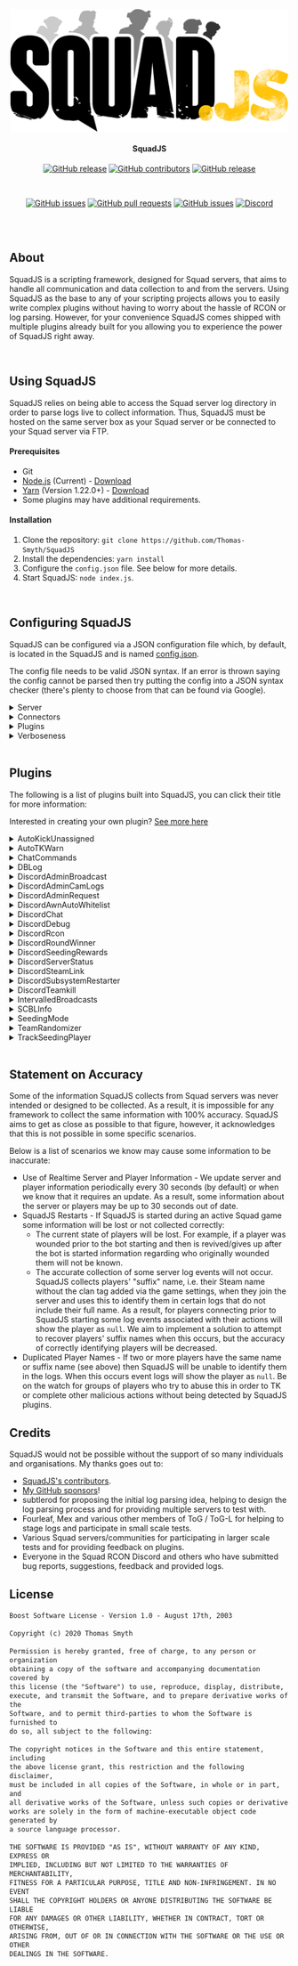 <div align="center">

<img src="assets/squadjs-logo.png" alt="Logo" width="500"/>

#### SquadJS

[![GitHub release](https://img.shields.io/github/release/Thomas-Smyth/SquadJS.svg?style=flat-square)](https://github.com/Thomas-Smyth/SquadJS/releases)
[![GitHub contributors](https://img.shields.io/github/contributors/Thomas-Smyth/SquadJS.svg?style=flat-square)](https://github.com/Thomas-Smyth/SquadJS/graphs/contributors)
[![GitHub release](https://img.shields.io/github/license/Thomas-Smyth/SquadJS.svg?style=flat-square)](https://github.com/Thomas-Smyth/SquadJS/blob/master/LICENSE)

<br>

[![GitHub issues](https://img.shields.io/github/issues/Thomas-Smyth/SquadJS.svg?style=flat-square)](https://github.com/Thomas-Smyth/SquadJS/issues)
[![GitHub pull requests](https://img.shields.io/github/issues-pr-raw/Thomas-Smyth/SquadJS.svg?style=flat-square)](https://github.com/Thomas-Smyth/SquadJS/pulls)
[![GitHub issues](https://img.shields.io/github/stars/Thomas-Smyth/SquadJS.svg?style=flat-square)](https://github.com/Thomas-Smyth/SquadJS/stargazers)
[![Discord](https://img.shields.io/discord/266210223406972928.svg?style=flat-square&logo=discord)](https://discord.gg/9F2Ng5C)

<br><br>
</div>

## **About**
SquadJS is a scripting framework, designed for Squad servers, that aims to handle all communication and data collection to and from the servers. Using SquadJS as the base to any of your scripting projects allows you to easily write complex plugins without having to worry about the hassle of RCON or log parsing. However, for your convenience SquadJS comes shipped with multiple plugins already built for you allowing you to experience the power of SquadJS right away.

<br>

## **Using SquadJS**
SquadJS relies on being able to access the Squad server log directory in order to parse logs live to collect information. Thus, SquadJS must be hosted on the same server box as your Squad server or be connected to your Squad server via FTP.

#### Prerequisites
 * Git
 * [Node.js](https://nodejs.org/en/) (Current) - [Download](https://nodejs.org/en/)
 * [Yarn](https://yarnpkg.com/) (Version 1.22.0+) - [Download](https://classic.yarnpkg.com/en/docs/install)
 * Some plugins may have additional requirements.
 
#### Installation
1. Clone the repository: `git clone https://github.com/Thomas-Smyth/SquadJS`
2. Install the dependencies: `yarn install`
3. Configure the `config.json` file. See below for more details.
4. Start SquadJS: `node index.js`.

<br>

## **Configuring SquadJS**
SquadJS can be configured via a JSON configuration file which, by default, is located in the SquadJS and is named [config.json](./config.json).

The config file needs to be valid JSON syntax. If an error is thrown saying the config cannot be parsed then try putting the config into a JSON syntax checker (there's plenty to choose from that can be found via Google).

<details>
  <summary>Server</summary>

  ## Server Configuration

  The following section of the configuration contains information about your Squad server.

  ```json
  "server": {
    "id": 1,
    "host": "xxx.xxx.xxx.xxx",
    "queryPort": 27165,
    "rconPort": 21114,
    "rconPassword": "password",
    "logReaderMode": "tail",
    "logDir": "C:/path/to/squad/log/folder",
    "ftp":{
      "port": 21,
      "user": "FTP Username",
      "password": "FTP Password",
      "useListForSize": false
    },
    "adminLists": [
      {
        "type": "local",
        "source": "C:/Users/Administrator/Desktop/Servers/sq_arty_party/SquadGame/ServerConfig/Admins.cfg",
      },
      {
        "type": "remote",
        "source": "http://yourWebsite.com/Server1/Admins.cfg",
      }
    ]
  },
  ```
  * `id` - An integer ID to uniquely identify the server.
  * `host` - The IP of the server.
  * `queryPort` - The query port of the server.
  * `rconPort` - The RCON port of the server.
  * `rconPassword` - The RCON password of the server.
  * `logReaderMode` - `tail` will read from a local log file. `ftp` will read from a remote log file using the FTP protocol.
  * `logDir` - The folder where your Squad logs are saved. Most likely will be `C:/servers/squad_server/SquadGame/Saved/Logs`.
  * `ftp:port` - The FTP port of the server. Only required for `ftp` `logReaderMode`.
  * `ftp:user` - The FTP user of the server. Only required for `ftp` `logReaderMode`.
  * `ftp:password` - The FTP password of the server. Only required for `ftp` `logReaderMode`.
  * `adminLists` - Sources for identifying an admins on the server, either remote or local.

  ---
</details>


<details>
  <summary>Connectors</summary>
  
  ## Connector Configuration

  Connectors allow SquadJS to communicate with external resources.
  ```json
  "connectors": {
    "discord": "Discord Login Token",
  },
  ```
  Connectors should be named, for example the above is named `discord`, and should have the associated config against it. Configs can be specified by name in plugin options. Should a connector not be needed by any plugin then the default values can be left or you can remove it from your config file.

  See below for more details on connectors and their associated config.

  ##### Squad Layer Filter
  Connects to a filtered list of Squad layers and filters them either by an "initial filter" or an "active filter" that depends on current server information, e.g. player count.
  ```js
  "layerFilter": {
    "type": "buildPoolFromFilter",
    "filter": {
      "whitelistedLayers": null,
      "blacklistedLayers": null,
      "whitelistedMaps": null,
      "blacklistedMaps": null,
      "whitelistedGamemodes": null,
      "blacklistedGamemodes": [
        "Training"
      ],
      "flagCountMin": null,
      "flagCountMax": null,
      "hasCommander": null,
      "hasTanks": null,
      "hasHelicopters": null
    },
    "activeLayerFilter": {
      "historyResetTime": 18000000,
      "layerHistoryTolerance": 8,
      "mapHistoryTolerance": 4,
      "gamemodeHistoryTolerance": {
        "Invasion": 4
      },
      "gamemodeRepetitiveTolerance": {
        "Invasion": 4
      },
      "playerCountComplianceEnabled": true,
      "factionComplianceEnabled": true,
      "factionHistoryTolerance": {
        "RUS": 4
      },
      "factionRepetitiveTolerance": {
        "RUS": 4
      }
    }
  },
  ```
  * `type` - The type of filter builder to use. `filter` will depend on this type.
    - `buildPoolFromFilter` - Builds the Squad layers list from a list of filters. An example `filter` with default values for this type is show above.
      - `whitelistedLayers` - List of layers to consider.
      - `blacklistLayers` -  List of layers to not consider.
      - `whitelistedMaps` - List of maps to consider.
      - `blacklistedMaps` - List of maps to not consider.
      - `whitelistedGamemodes` - List of gamemodes to consider.
      - `blacklistedGamemodes` - List of gamemodes to not consider.
      - `flagCountMin` - Minimum number of flags the layer may have.
      - `flagCountMax` - Maximum number of flags the layer may have.
      - `hasCommander` - Layer must/most not have a commander. `null` for either.
      - `hasTanks` - Layer must/most not have a tanks. `null` for either.
      - `hasHelicopters` - Layer must/most not have a helicopters. `null` for either.
    - `buildPoolFromFile` - Builds the Squad layers list from a Squad layer config file. `filter` should be the filename of the config file.
    - `buildPoolFromLayerNames` - Builds the Squad layers list from a list of layers. `filter` should be a list of layers, e.g. `"filter": ["Sumari AAS v1", "Fool's Road AAS v1"]`.
  * `filter` - Described above.
  * `activeLayerFilter` - Filters layers live as server information updates, e.g. if the player count exceeds a certain amount a layer may no longer be in the filter.
    - `historyResetTime` - After this number of milliseconds the layer history is no longer considered.
    - `layerHistoryTolerance` - A layer can only be played again after this number of layers.
    - `mapHistoryTolerance` - A map can only be played again after this number of layers.
    - `gamemodeHistoryTolerance` - A gamemode can only be played again after this number of layers. Gamemodes can be specified individually inside the object. If they are not listed then the filter is not applied.
    - `gamemodeRepetitiveTolerance` - A gamemode can only be played this number of times in a row. Gamemodes can be specified individually inside the object. If they are not listed then the filter is not applied.  
    - `playerCountComplianceEnabled` - Filter layers by player count.
    - `factionComplianceEnabled` - Filter layers so that a team cannot play the same faction twice in a row.
    - `factionHistoryTolerance` - A faction can only be played again after this number of layers. Factions can be specified individually inside the object. If they are not listed then the filter is not applied.
    - `factionRepetitiveTolerance` - A faction can only be played this number of times in a row. Factions can be specified individually inside the object. If they are not listed then the filter is not applied.  

  ##### Discord
  Connects to Discord via `discord.js`.
  ```json
  "discord": "Discord Login Token",
  ```
  Requires a Discord bot login token.


  ##### Databases
  SquadJS uses [Sequelize](https://sequelize.org/) to connect and use a wide range of SQL databases.

  The connector should be configured using any of Sequelize's single argument configuration options.

  For example:
  ```json
  "mysql": "mysql://user:pass@example.com:5432/dbname"
  ```

  or:
  ```json
  "sqlite": {
      "dialect": "sqlite",
      "storage": "path/to/database.sqlite"
  }
  ```

  See [Sequelize's documentation](https://sequelize.org/master/manual/getting-started.html#connecting-to-a-database) for more details.

  ---
</details>

<details>
  <summary>Plugins</summary>
  
  ## Plugin Configuration

  The `plugins` section in your config file lists all plugins built into SquadJS
  ```json
    "plugins": [
      {
        "plugin": "auto-tk-warn",
        "disabled": false,
        "message": "Please apologise for ALL TKs in ALL chat!"
      }
    ]
  ```

  The `disabled` field can be toggled between `true`/ `false` to enabled/disable the plugin. 

  Plugin options are also specified. A full list of plugin options can be seen below.

  ---
</details>

<details>
  <summary>Verboseness</summary>
  
  ## Console Output Configuration

  The `logger` section configures how verbose a module of SquadJS will be as well as the displayed color.
  ```json
    "logger": {
      "verboseness": {
        "SquadServer": 1,
        "LogParser": 1,
        "RCON": 1
      },
      "colors": {
        "SquadServer": "yellowBright",
        "SquadServerFactory": "yellowBright",
        "LogParser": "blueBright",
        "RCON": "redBright"
      }
    }
  ```
  The larger the number set in the `verboseness` section for a specified module the more it will print to the console.

  ---
</details>

<br>

## **Plugins**
The following is a list of plugins built into SquadJS, you can click their title for more information:

Interested in creating your own plugin? [See more here](./squad-server/plugins/readme.md)

<details>
          <summary>AutoKickUnassigned</summary>
          <h2>AutoKickUnassigned</h2>
          <p>The <code>AutoKickUnassigned</code> plugin will automatically kick players that are not in a squad after a specified ammount of time.</p>
          <h3>Options</h3>
          <ul><li><h4>warningMessage</h4>
           <h6>Description</h6>
           <p>Message SquadJS will send to players warning them they will be kicked</p>
           <h6>Default</h6>
           <pre><code>Join a squad, you are are unassigned and will be kicked</code></pre></li>
<li><h4>kickMessage</h4>
           <h6>Description</h6>
           <p>Message to send to players when they are kicked</p>
           <h6>Default</h6>
           <pre><code>Unassigned - automatically removed</code></pre></li>
<li><h4>frequencyOfWarnings</h4>
           <h6>Description</h6>
           <p>How often in <b>Seconds</b> should we warn the player about being unassigned?</p>
           <h6>Default</h6>
           <pre><code>30</code></pre></li>
<li><h4>unassignedTimer</h4>
           <h6>Description</h6>
           <p>How long in <b>Seconds</b> to wait before a unassigned player is kicked</p>
           <h6>Default</h6>
           <pre><code>360</code></pre></li>
<li><h4>playerThreshold</h4>
           <h6>Description</h6>
           <p>Player count required for AutoKick to start kicking players, set to -1 to disable</p>
           <h6>Default</h6>
           <pre><code>93</code></pre></li>
<li><h4>roundStartDelay</h4>
           <h6>Description</h6>
           <p>Time delay in <b>Seconds</b> from start of the round before AutoKick starts kicking again</p>
           <h6>Default</h6>
           <pre><code>900</code></pre></li>
<li><h4>ignoreAdmins</h4>
           <h6>Description</h6>
           <p><ul><li><code>true</code>: Admins will <b>NOT</b> be kicked</li><li><code>false</code>: Admins <b>WILL</b> be kicked</li></ul></p>
           <h6>Default</h6>
           <pre><code>false</code></pre></li>
<li><h4>ignoreWhitelist</h4>
           <h6>Description</h6>
           <p><ul><li><code>true</code>: Reserve slot players will <b>NOT</b> be kicked</li><li><code>false</code>: Reserve slot players <b>WILL</b> be kicked</li></ul></p>
           <h6>Default</h6>
           <pre><code>false</code></pre></li></ul>
        </details>

<details>
          <summary>AutoTKWarn</summary>
          <h2>AutoTKWarn</h2>
          <p>The <code>AutoTkWarn</code> plugin will automatically warn players with a message when they teamkill.</p>
          <h3>Options</h3>
          <ul><li><h4>message</h4>
           <h6>Description</h6>
           <p>The message to warn players with.</p>
           <h6>Default</h6>
           <pre><code>Please apologise for ALL TKs in ALL chat!</code></pre></li></ul>
        </details>

<details>
          <summary>ChatCommands</summary>
          <h2>ChatCommands</h2>
          <p>The <code>ChatCommands</code> plugin can be configured to make chat commands that broadcast or warn the caller with present messages.</p>
          <h3>Options</h3>
          <ul><li><h4>commands</h4>
           <h6>Description</h6>
           <p>An array of objects containing the following properties: <ul><li><code>command</code> - The command that initiates the message.</li><li><code>type</code> - Either <code>warn</code> or <code>broadcast</code>.</li><li><code>response</code> - The message to respond with.</li><li><code>ignoreChats</code> - A list of chats to ignore the commands in. Use this to limit it to admins.</li></ul></p>
           <h6>Default</h6>
           <pre><code>[
  {
    "command": "squadjs",
    "type": "warn",
    "response": "This server is powered by SquadJS.",
    "ignoreChats": []
  }
]</code></pre></li></ul>
        </details>

<details>
          <summary>DBLog</summary>
          <h2>DBLog</h2>
          <p>The <code>mysql-log</code> plugin will log various server statistics and events to a database. This is great for server performance monitoring and/or player stat tracking.

Grafana (NOT YET WORKING WITH V2):
<ul><li> <a href="https://grafana.com/">Grafana</a> is a cool way of viewing server statistics stored in the database.</li>
<li>Install Grafana.</li>
<li>Add your database as a datasource named <code>SquadJS</code>.</li>
<li>Import the <a href="https://github.com/Thomas-Smyth/SquadJS/blob/master/plugins/mysql-log/SquadJS-Dashboard.json">SquadJS Dashboard</a> to get a preconfigured MySQL only Grafana dashboard.</li>
<li>Install any missing Grafana plugins.</li></ul></p>
          <h3>Options</h3>
          <ul><li><h4>database (Required)</h4>
           <h6>Description</h6>
           <p>The Sequelize connector to log server information to.</p>
           <h6>Default</h6>
           <pre><code>mysql</code></pre></li>
<li><h4>overrideServerID</h4>
           <h6>Description</h6>
           <p>A overridden server ID.</p>
           <h6>Default</h6>
           <pre><code>null</code></pre></li></ul>
        </details>

<details>
          <summary>DiscordAdminBroadcast</summary>
          <h2>DiscordAdminBroadcast</h2>
          <p>The <code>DiscordAdminBroadcast</code> plugin will send a copy of admin broadcasts made in game to a Discord channel.</p>
          <h3>Options</h3>
          <ul><li><h4>discordClient (Required)</h4>
           <h6>Description</h6>
           <p>Discord connector name.</p>
           <h6>Default</h6>
           <pre><code>discord</code></pre></li>
<li><h4>channelID (Required)</h4>
           <h6>Description</h6>
           <p>The ID of the channel to log admin broadcasts to.</p>
           <h6>Default</h6>
           <pre><code></code></pre></li><h6>Example</h6>
           <pre><code>667741905228136459</code></pre>
<li><h4>color</h4>
           <h6>Description</h6>
           <p>The color of the embed.</p>
           <h6>Default</h6>
           <pre><code>16761867</code></pre></li></ul>
        </details>

<details>
          <summary>DiscordAdminCamLogs</summary>
          <h2>DiscordAdminCamLogs</h2>
          <p>The <code>DiscordAdminCamLogs</code> plugin will log in game admin camera usage to a Discord channel.</p>
          <h3>Options</h3>
          <ul><li><h4>discordClient (Required)</h4>
           <h6>Description</h6>
           <p>Discord connector name.</p>
           <h6>Default</h6>
           <pre><code>discord</code></pre></li>
<li><h4>channelID (Required)</h4>
           <h6>Description</h6>
           <p>The ID of the channel to log admin camera usage to.</p>
           <h6>Default</h6>
           <pre><code></code></pre></li><h6>Example</h6>
           <pre><code>667741905228136459</code></pre>
<li><h4>color</h4>
           <h6>Description</h6>
           <p>The color of the embed.</p>
           <h6>Default</h6>
           <pre><code>16761867</code></pre></li></ul>
        </details>

<details>
          <summary>DiscordAdminRequest</summary>
          <h2>DiscordAdminRequest</h2>
          <p>The <code>DiscordAdminRequest</code> plugin will ping admins in a Discord channel when a player requests an admin via the <code>!admin</code> command in in-game chat.</p>
          <h3>Options</h3>
          <ul><li><h4>discordClient (Required)</h4>
           <h6>Description</h6>
           <p>Discord connector name.</p>
           <h6>Default</h6>
           <pre><code>discord</code></pre></li>
<li><h4>channelID (Required)</h4>
           <h6>Description</h6>
           <p>The ID of the channel to log admin broadcasts to.</p>
           <h6>Default</h6>
           <pre><code></code></pre></li><h6>Example</h6>
           <pre><code>667741905228136459</code></pre>
<li><h4>ignoreChats</h4>
           <h6>Description</h6>
           <p>A list of chat names to ignore.</p>
           <h6>Default</h6>
           <pre><code>[]</code></pre></li><h6>Example</h6>
           <pre><code>[
  "ChatSquad"
]</code></pre>
<li><h4>ignorePhrases</h4>
           <h6>Description</h6>
           <p>A list of phrases to ignore.</p>
           <h6>Default</h6>
           <pre><code>[]</code></pre></li><h6>Example</h6>
           <pre><code>[
  "switch"
]</code></pre>
<li><h4>command</h4>
           <h6>Description</h6>
           <p>The command that calls an admin.</p>
           <h6>Default</h6>
           <pre><code>admin</code></pre></li>
<li><h4>pingGroups</h4>
           <h6>Description</h6>
           <p>A list of Discord role IDs to ping.</p>
           <h6>Default</h6>
           <pre><code>[]</code></pre></li><h6>Example</h6>
           <pre><code>[
  "500455137626554379"
]</code></pre>
<li><h4>pingDelay</h4>
           <h6>Description</h6>
           <p>Cooldown for pings in milliseconds.</p>
           <h6>Default</h6>
           <pre><code>60000</code></pre></li>
<li><h4>color</h4>
           <h6>Description</h6>
           <p>The color of the embed.</p>
           <h6>Default</h6>
           <pre><code>16761867</code></pre></li></ul>
        </details>

<details>
          <summary>DiscordAwnAutoWhitelist</summary>
          <h2>DiscordAwnAutoWhitelist</h2>
          <p>Automatically add Discord users with a given role to an associated AWN AdminList<br>This plugin relys on the DiscordSteamLink plugin to source Steam64IDs from users</p>
          <h3>Options</h3>
          <ul><li><h4>discordClient (Required)</h4>
           <h6>Description</h6>
           <p>Discord connector name.</p>
           <h6>Default</h6>
           <pre><code>discord</code></pre></li>
<li><h4>awnAPI (Required)</h4>
           <h6>Description</h6>
           <p>Discord connector name.</p>
           <h6>Default</h6>
           <pre><code>awnAPI</code></pre></li>
<li><h4>database (Required)</h4>
           <h6>Description</h6>
           <p>The Sequelize connector to log server information to.</p>
           <h6>Default</h6>
           <pre><code>mysql</code></pre></li>
<li><h4>serverID (Required)</h4>
           <h6>Description</h6>
           <p>The discord serverID.</p>
           <h6>Default</h6>
           <pre><code></code></pre></li><h6>Example</h6>
           <pre><code>667741905228136459</code></pre>
<li><h4>channelID</h4>
           <h6>Description</h6>
           <p>The channelID to notify members from.</p>
           <h6>Default</h6>
           <pre><code></code></pre></li><h6>Example</h6>
           <pre><code>667741905228136459</code></pre>
<li><h4>whitelistRoles (Required)</h4>
           <h6>Description</h6>
           <p>Discord Role ID and the AWN Admin List ID Pairs</p>
           <h6>Default</h6>
           <pre><code>{}</code></pre></li><h6>Example</h6>
           <pre><code>{
  "667741905228136459": "1234",
  "667741905228136460": "1452"
}</code></pre></ul>
        </details>

<details>
          <summary>DiscordChat</summary>
          <h2>DiscordChat</h2>
          <p>The <code>DiscordChat</code> plugin will log in-game chat to a Discord channel.</p>
          <h3>Options</h3>
          <ul><li><h4>discordClient (Required)</h4>
           <h6>Description</h6>
           <p>Discord connector name.</p>
           <h6>Default</h6>
           <pre><code>discord</code></pre></li>
<li><h4>channelID (Required)</h4>
           <h6>Description</h6>
           <p>The ID of the channel to log admin broadcasts to.</p>
           <h6>Default</h6>
           <pre><code></code></pre></li><h6>Example</h6>
           <pre><code>667741905228136459</code></pre>
<li><h4>chatColors</h4>
           <h6>Description</h6>
           <p>The color of the embed for each chat.</p>
           <h6>Default</h6>
           <pre><code>{}</code></pre></li><h6>Example</h6>
           <pre><code>{
  "ChatAll": 16761867
}</code></pre>
<li><h4>color</h4>
           <h6>Description</h6>
           <p>The color of the embed.</p>
           <h6>Default</h6>
           <pre><code>16761867</code></pre></li>
<li><h4>ignoreChats</h4>
           <h6>Description</h6>
           <p>A list of chat names to ignore.</p>
           <h6>Default</h6>
           <pre><code>[
  "ChatSquad"
]</code></pre></li></ul>
        </details>

<details>
          <summary>DiscordDebug</summary>
          <h2>DiscordDebug</h2>
          <p>The <code>DiscordDebug</code> plugin can be used to help debug SquadJS by dumping SquadJS events to a Discord channel.</p>
          <h3>Options</h3>
          <ul><li><h4>discordClient (Required)</h4>
           <h6>Description</h6>
           <p>Discord connector name.</p>
           <h6>Default</h6>
           <pre><code>discord</code></pre></li>
<li><h4>channelID (Required)</h4>
           <h6>Description</h6>
           <p>The ID of the channel to log events to.</p>
           <h6>Default</h6>
           <pre><code></code></pre></li><h6>Example</h6>
           <pre><code>667741905228136459</code></pre>
<li><h4>events (Required)</h4>
           <h6>Description</h6>
           <p>A list of events to dump.</p>
           <h6>Default</h6>
           <pre><code>[]</code></pre></li><h6>Example</h6>
           <pre><code>[
  "PLAYER_DIED"
]</code></pre></ul>
        </details>

<details>
          <summary>DiscordRcon</summary>
          <h2>DiscordRcon</h2>
          <p>The <code>DiscordRcon</code> plugin allows a specified Discord channel to be used as a RCON console to run RCON commands.</p>
          <h3>Options</h3>
          <ul><li><h4>discordClient (Required)</h4>
           <h6>Description</h6>
           <p>Discord connector name.</p>
           <h6>Default</h6>
           <pre><code>discord</code></pre></li>
<li><h4>channelID (Required)</h4>
           <h6>Description</h6>
           <p>ID of channel to turn into RCON console.</p>
           <h6>Default</h6>
           <pre><code></code></pre></li><h6>Example</h6>
           <pre><code>667741905228136459</code></pre>
<li><h4>permissions</h4>
           <h6>Description</h6>
           <p><ul><li>Dictionary of roles and a list of the permissions they are allowed to use.<li>If dictionary is empty (<code>{}</code>) permissions will be disabled</li><li>A list of available RCON commands can be found here <a>https://squad.gamepedia.com/Server_Administration#Admin_Console_Commands</a>.</ul></p>
           <h6>Default</h6>
           <pre><code>{}</code></pre></li><h6>Example</h6>
           <pre><code>{
  "123456789123456789": [
    "AdminBroadcast",
    "AdminForceTeamChange",
    "AdminDemoteCommander"
  ]
}</code></pre>
<li><h4>prependAdminNameInBroadcast</h4>
           <h6>Description</h6>
           <p>Prepend admin names when making announcements.</p>
           <h6>Default</h6>
           <pre><code>false</code></pre></li></ul>
        </details>

<details>
          <summary>DiscordRoundWinner</summary>
          <h2>DiscordRoundWinner</h2>
          <p>The <code>DiscordRoundWinner</code> plugin will send the round winner to a Discord channel.</p>
          <h3>Options</h3>
          <ul><li><h4>discordClient (Required)</h4>
           <h6>Description</h6>
           <p>Discord connector name.</p>
           <h6>Default</h6>
           <pre><code>discord</code></pre></li>
<li><h4>channelID (Required)</h4>
           <h6>Description</h6>
           <p>The ID of the channel to log admin broadcasts to.</p>
           <h6>Default</h6>
           <pre><code></code></pre></li><h6>Example</h6>
           <pre><code>667741905228136459</code></pre>
<li><h4>color</h4>
           <h6>Description</h6>
           <p>The color of the embed.</p>
           <h6>Default</h6>
           <pre><code>16761867</code></pre></li></ul>
        </details>

<details>
          <summary>DiscordSeedingRewards</summary>
          <h2>DiscordSeedingRewards</h2>
          <p>Redeems seeding "Points" for a discord Role</p>
          <h3>Options</h3>
          <ul><li><h4>discordClient (Required)</h4>
           <h6>Description</h6>
           <p>Discord connector name.</p>
           <h6>Default</h6>
           <pre><code>discord</code></pre></li>
<li><h4>database (Required)</h4>
           <h6>Description</h6>
           <p>The Sequelize connector to log server information to.</p>
           <h6>Default</h6>
           <pre><code>mysql</code></pre></li>
<li><h4>serverID (Required)</h4>
           <h6>Description</h6>
           <p>The discord serverID.</p>
           <h6>Default</h6>
           <pre><code></code></pre></li><h6>Example</h6>
           <pre><code>667741905228136459</code></pre>
<li><h4>channelID (Required)</h4>
           <h6>Description</h6>
           <p>The ID of the channel to control awn from.</p>
           <h6>Default</h6>
           <pre><code></code></pre></li><h6>Example</h6>
           <pre><code>667741905228136459</code></pre>
<li><h4>discordRewardRoleID</h4>
           <h6>Description</h6>
           <p>A Discord role to give to a user for points</p>
           <h6>Default</h6>
           <pre><code></code></pre></li><h6>Example</h6>
           <pre><code>667741905228136459</code></pre></ul>
        </details>

<details>
          <summary>DiscordServerStatus</summary>
          <h2>DiscordServerStatus</h2>
          <p>The <code>DiscordServerStatus</code> plugin updates a message in Discord with current server information, e.g. player count.</p>
          <h3>Options</h3>
          <ul><li><h4>discordClient (Required)</h4>
           <h6>Description</h6>
           <p>Discord connector name.</p>
           <h6>Default</h6>
           <pre><code>discord</code></pre></li>
<li><h4>messageIDs (Required)</h4>
           <h6>Description</h6>
           <p>ID of messages to update.</p>
           <h6>Default</h6>
           <pre><code>[]</code></pre></li><h6>Example</h6>
           <pre><code>[
  {
    "channelID": "667741905228136459",
    "messageID": "766688383043895387"
  }
]</code></pre>
<li><h4>updateInterval</h4>
           <h6>Description</h6>
           <p>How frequently to update the status in Discord.</p>
           <h6>Default</h6>
           <pre><code>60000</code></pre></li>
<li><h4>disableStatus</h4>
           <h6>Description</h6>
           <p>Disable the bot status.</p>
           <h6>Default</h6>
           <pre><code>false</code></pre></li></ul>
        </details>

<details>
          <summary>DiscordSteamLink</summary>
          <h2>DiscordSteamLink</h2>
          <p>Associates a users Discord Profile with their SteamID with the option to verify in game</p>
          <h3>Options</h3>
          <ul><li><h4>discordClient (Required)</h4>
           <h6>Description</h6>
           <p>Discord connector name.</p>
           <h6>Default</h6>
           <pre><code>discord</code></pre></li>
<li><h4>database (Required)</h4>
           <h6>Description</h6>
           <p>The Sequelize connector to log server information to.</p>
           <h6>Default</h6>
           <pre><code>mysql</code></pre></li>
<li><h4>channelID (Required)</h4>
           <h6>Description</h6>
           <p>The channelID that users are directed to post their SteamIDs to becides DMs.</p>
           <h6>Default</h6>
           <pre><code></code></pre></li><h6>Example</h6>
           <pre><code>667741905228136459</code></pre>
<li><h4>verifySteamID</h4>
           <h6>Description</h6>
           <p>If this plugin will verify a users Steam64ID when it sees them online in game</p>
           <h6>Default</h6>
           <pre><code>false</code></pre></li></ul>
        </details>

<details>
          <summary>DiscordSubsystemRestarter</summary>
          <h2>DiscordSubsystemRestarter</h2>
          <p>The <code>DiscordSubSystemRestarter</code> plugin allows you to manually restart SquadJS subsystems in case an issues arises with them.<ul><li><code>!squadjs restartsubsystem rcon</code></li><li><code>!squadjs restartsubsystem logparser</code></li></ul></p>
          <h3>Options</h3>
          <ul><li><h4>discordClient (Required)</h4>
           <h6>Description</h6>
           <p>Discord connector name.</p>
           <h6>Default</h6>
           <pre><code>discord</code></pre></li>
<li><h4>role (Required)</h4>
           <h6>Description</h6>
           <p>ID of role required to run the sub system restart commands.</p>
           <h6>Default</h6>
           <pre><code></code></pre></li><h6>Example</h6>
           <pre><code>667741905228136459</code></pre></ul>
        </details>

<details>
          <summary>DiscordTeamkill</summary>
          <h2>DiscordTeamkill</h2>
          <p>The <code>DiscordTeamkill</code> plugin logs teamkills and related information to a Discord channel for admins to review.</p>
          <h3>Options</h3>
          <ul><li><h4>discordClient (Required)</h4>
           <h6>Description</h6>
           <p>Discord connector name.</p>
           <h6>Default</h6>
           <pre><code>discord</code></pre></li>
<li><h4>channelID (Required)</h4>
           <h6>Description</h6>
           <p>The ID of the channel to log teamkills to.</p>
           <h6>Default</h6>
           <pre><code></code></pre></li><h6>Example</h6>
           <pre><code>667741905228136459</code></pre>
<li><h4>color</h4>
           <h6>Description</h6>
           <p>The color of the embeds.</p>
           <h6>Default</h6>
           <pre><code>16761867</code></pre></li>
<li><h4>disableSCBL</h4>
           <h6>Description</h6>
           <p>Disable Squad Community Ban List information.</p>
           <h6>Default</h6>
           <pre><code>false</code></pre></li></ul>
        </details>

<details>
          <summary>IntervalledBroadcasts</summary>
          <h2>IntervalledBroadcasts</h2>
          <p>The <code>IntervalledBroadcasts</code> plugin allows you to set broadcasts, which will be broadcasted at preset intervals</p>
          <h3>Options</h3>
          <ul><li><h4>broadcasts</h4>
           <h6>Description</h6>
           <p>Messages to broadcast.</p>
           <h6>Default</h6>
           <pre><code>[]</code></pre></li><h6>Example</h6>
           <pre><code>[
  "This server is powered by SquadJS."
]</code></pre>
<li><h4>interval</h4>
           <h6>Description</h6>
           <p>Frequency of the broadcasts in milliseconds.</p>
           <h6>Default</h6>
           <pre><code>300000</code></pre></li></ul>
        </details>

<details>
          <summary>SCBLInfo</summary>
          <h2>SCBLInfo</h2>
          <p>The <code>SCBLInfo</code> plugin alerts admins when a harmful player is detected joining their server based on data from the <a href="https://squad-community-ban-list.com/">Squad Community Ban List</a>.</p>
          <h3>Options</h3>
          <ul><li><h4>discordClient (Required)</h4>
           <h6>Description</h6>
           <p>Discord connector name.</p>
           <h6>Default</h6>
           <pre><code>discord</code></pre></li>
<li><h4>channelID (Required)</h4>
           <h6>Description</h6>
           <p>The ID of the channel to alert admins through.</p>
           <h6>Default</h6>
           <pre><code></code></pre></li><h6>Example</h6>
           <pre><code>667741905228136459</code></pre>
<li><h4>threshold</h4>
           <h6>Description</h6>
           <p>Admins will be alerted when a player has this or more reputation points. For more information on reputation points, see the <a href="https://squad-community-ban-list.com/faq">Squad Community Ban List's FAQ</a></p>
           <h6>Default</h6>
           <pre><code>6</code></pre></li></ul>
        </details>

<details>
          <summary>SeedingMode</summary>
          <h2>SeedingMode</h2>
          <p>The <code>SeedingMode</code> plugin broadcasts seeding rule messages to players at regular intervals when the server is below a specified player count. It can also be configured to display "Live" messages when the server goes live.</p>
          <h3>Options</h3>
          <ul><li><h4>interval</h4>
           <h6>Description</h6>
           <p>Frequency of seeding messages in milliseconds.</p>
           <h6>Default</h6>
           <pre><code>150000</code></pre></li>
<li><h4>seedingThreshold</h4>
           <h6>Description</h6>
           <p>Player count required for server not to be in seeding mode.</p>
           <h6>Default</h6>
           <pre><code>50</code></pre></li>
<li><h4>seedingMessage</h4>
           <h6>Description</h6>
           <p>Seeding message to display.</p>
           <h6>Default</h6>
           <pre><code>Seeding Rules Active! Fight only over the middle flags! No FOB Hunting!</code></pre></li>
<li><h4>liveEnabled</h4>
           <h6>Description</h6>
           <p>Enable "Live" messages for when the server goes live.</p>
           <h6>Default</h6>
           <pre><code>true</code></pre></li>
<li><h4>liveThreshold</h4>
           <h6>Description</h6>
           <p>Player count required for "Live" messages to not bee displayed.</p>
           <h6>Default</h6>
           <pre><code>52</code></pre></li>
<li><h4>liveMessage</h4>
           <h6>Description</h6>
           <p>"Live" message to display.</p>
           <h6>Default</h6>
           <pre><code>Live!</code></pre></li></ul>
        </details>

<details>
          <summary>TeamRandomizer</summary>
          <h2>TeamRandomizer</h2>
          <p>The <code>TeamRandomizer</code> can be used to randomize teams. It's great for destroying clan stacks or for social events. It can be run by typing, by default, <code>!randomize</code> into in-game admin chat</p>
          <h3>Options</h3>
          <ul><li><h4>command</h4>
           <h6>Description</h6>
           <p>The command used to randomize the teams.</p>
           <h6>Default</h6>
           <pre><code>randomize</code></pre></li></ul>
        </details>

<details>
          <summary>TrackSeedingPlayer</summary>
          <h2>TrackSeedingPlayer</h2>
          <p>Tracks players that are seeding and rewards them with "points" which can be used across other plugins for rewards
"points" represent the number of seconds a player has seeded for</p>
          <h3>Options</h3>
          <ul><li><h4>database (Required)</h4>
           <h6>Description</h6>
           <p>The Sequelize connector to log server information to.</p>
           <h6>Default</h6>
           <pre><code>mysql</code></pre></li>
<li><h4>interval</h4>
           <h6>Description</h6>
           <p>Frequency of checking for players.</p>
           <h6>Default</h6>
           <pre><code>150000</code></pre></li>
<li><h4>minSeedingThreshold</h4>
           <h6>Description</h6>
           <p>the minimum number of players in order to count as "seeding".</p>
           <h6>Default</h6>
           <pre><code>3</code></pre></li>
<li><h4>maxSeedingThreshold</h4>
           <h6>Description</h6>
           <p>the miximum number of players in order to count as "seeding".</p>
           <h6>Default</h6>
           <pre><code>40</code></pre></li></ul>
        </details>

<br>

## Statement on Accuracy
Some of the information SquadJS collects from Squad servers was never intended or designed to be collected. As a result, it is impossible for any framework to collect the same information with 100% accuracy. SquadJS aims to get as close as possible to that figure, however, it acknowledges that this is not possible in some specific scenarios.

Below is a list of scenarios we know may cause some information to be inaccurate:
 * Use of Realtime Server and Player Information - We update server and player information periodically every 30 seconds (by default) or when we know that it requires an update. As a result, some information about the server or players may be up to 30 seconds out of date.
 * SquadJS Restarts - If SquadJS is started during an active Squad game some information will be lost or not collected correctly:
     - The current state of players will be lost. For example, if a player was wounded prior to the bot starting and then is revived/gives up after the bot is started information regarding who originally wounded them will not be known.
     - The accurate collection of some server log events will not occur. SquadJS collects players' "suffix" name, i.e. their Steam name without the clan tag added via the game settings, when they join the server and uses this to identify them in certain logs that do not include their full name. As a result, for players connecting prior to SquadJS starting some log events associated with their actions will show the player as `null`. We aim to implement a solution to attempt to recover players' suffix names when this occurs, but the accuracy of correctly identifying players will be decreased.
 * Duplicated Player Names - If two or more players have the same name or suffix name (see above) then SquadJS will be unable to identify them in the logs. When this occurs event logs will show the player as `null`. Be on the watch for groups of players who try to abuse this in order to TK or complete other malicious actions without being detected by SquadJS plugins. 

## Credits
SquadJS would not be possible without the support of so many individuals and organisations. My thanks goes out to:
 * [SquadJS's contributors](https://github.com/Thomas-Smyth/SquadJS/graphs/contributors).
 * [My GitHub sponsors](https://github.com/sponsors/Thomas-Smyth)!
 * subtlerod for proposing the initial log parsing idea, helping to design the log parsing process and for providing multiple servers to test with.
 * Fourleaf, Mex and various other members of ToG / ToG-L for helping to stage logs and participate in small scale tests.
 * Various Squad servers/communities for participating in larger scale tests and for providing feedback on plugins.
 * Everyone in the Squad RCON Discord and others who have submitted bug reports, suggestions, feedback and provided logs.

## License
```
Boost Software License - Version 1.0 - August 17th, 2003

Copyright (c) 2020 Thomas Smyth

Permission is hereby granted, free of charge, to any person or organization
obtaining a copy of the software and accompanying documentation covered by
this license (the "Software") to use, reproduce, display, distribute,
execute, and transmit the Software, and to prepare derivative works of the
Software, and to permit third-parties to whom the Software is furnished to
do so, all subject to the following:

The copyright notices in the Software and this entire statement, including
the above license grant, this restriction and the following disclaimer,
must be included in all copies of the Software, in whole or in part, and
all derivative works of the Software, unless such copies or derivative
works are solely in the form of machine-executable object code generated by
a source language processor.

THE SOFTWARE IS PROVIDED "AS IS", WITHOUT WARRANTY OF ANY KIND, EXPRESS OR
IMPLIED, INCLUDING BUT NOT LIMITED TO THE WARRANTIES OF MERCHANTABILITY,
FITNESS FOR A PARTICULAR PURPOSE, TITLE AND NON-INFRINGEMENT. IN NO EVENT
SHALL THE COPYRIGHT HOLDERS OR ANYONE DISTRIBUTING THE SOFTWARE BE LIABLE
FOR ANY DAMAGES OR OTHER LIABILITY, WHETHER IN CONTRACT, TORT OR OTHERWISE,
ARISING FROM, OUT OF OR IN CONNECTION WITH THE SOFTWARE OR THE USE OR OTHER
DEALINGS IN THE SOFTWARE.
```
